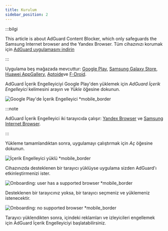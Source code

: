 ```yaml
---
title: Kurulum
sidebar_position: 2
---
```


:::bilgi

This article is about AdGuard Content Blocker, which only safeguards the Samsung Internet browser and the Yandex Browser. Tüm cihazınızı korumak için [AdGuard uygulamasını indirin](https://agrd.io/download-kb-adblock)

:::

Uygulama beş mağazada mevcuttur: [Google Play](https://play.google.com/store/apps/details?id=com.adguard.android.contentblocker), [Samsung Galaxy Store](https://galaxystore.samsung.com/detail/com.adguard.android.contentblocker), [Huawei AppGallery](https://appgallery.huawei.com/#/app/C100440597), [Aptoide](https://adguard-content-blocker.en.aptoide.com/)ve [F-Droid](https://f-droid.org/en/packages/com.adguard.android.contentblocker/).

AdGuard İçerik Engelleyiciyi Google Play'den yüklemek için *AdGuard İçerik Engelleyici* kelimesini arayın ve *Yükle* öğesine dokunun.

![Google Play'de İçerik Engelleyici *mobile_border](https://cdn.adtidy.org/content/Kb/ad_blocker/content_blocker/content_blocker_play_market.jpg)

:::note

AdGuard İçerik Engelleyici iki tarayıcıda çalışır: [Yandex Browser](https://browser.yandex.com/) ve [Samsung Internet Browser](https://play.google.com/store/apps/details?id=com.sec.android.app.sbrowser).

:::

Yükleme tamamlandıktan sonra, uygulamayı çalıştırmak için *Aç* öğesine dokunun.

![İçerik Engelleyici yüklü *mobile_border](https://cdn.adtidy.org/content/Kb/ad_blocker/content_blocker/content_blocker_play_market_installed.jpg)

Cihazınızda desteklenen bir tarayıcı yüklüyse uygulama sizden AdGuard'ı etkinleştirmenizi ister.

![Onboarding: user has a supported browser *mobile_border](https://cdn.adtidy.org/content/Kb/ad_blocker/content_blocker/content_blocker_onboarding2.jpg)

Desteklenen bir tarayıcınız yoksa, bir tarayıcı seçmeniz ve yüklemeniz istenecektir.

![Onboarding: no supported browser *mobile_border](https://cdn.adtidy.org/content/Kb/ad_blocker/content_blocker/content_blocker_onboarding3.jpg)

Tarayıcı yüklendikten sonra, içindeki reklamları ve izleyicileri engellemek için AdGuard İçerik Engelleyiciyi başlatabilirsiniz.
